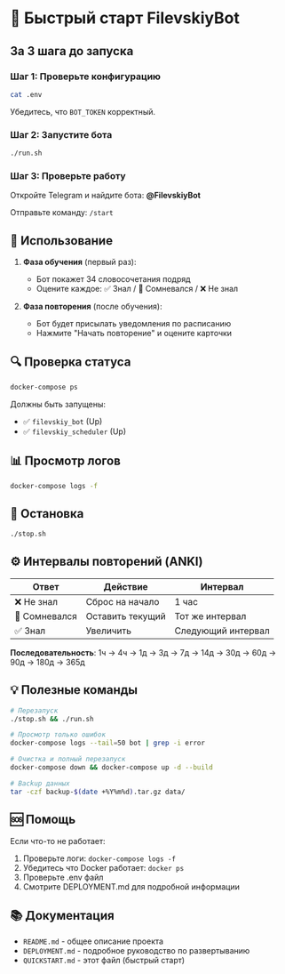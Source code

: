 # 🚀 Быстрый старт FilevskiyBot

## За 3 шага до запуска

### Шаг 1: Проверьте конфигурацию

```bash
cat .env
```

Убедитесь, что `BOT_TOKEN` корректный.

### Шаг 2: Запустите бота

```bash
./run.sh
```

### Шаг 3: Проверьте работу

Откройте Telegram и найдите бота: **@FilevskiyBot**

Отправьте команду: `/start`

## 📱 Использование

1. **Фаза обучения** (первый раз):
   - Бот покажет 34 словосочетания подряд
   - Оцените каждое: ✅ Знал / 🤔 Сомневался / ❌ Не знал
   
2. **Фаза повторения** (после обучения):
   - Бот будет присылать уведомления по расписанию
   - Нажмите "Начать повторение" и оцените карточки

## 🔍 Проверка статуса

```bash
docker-compose ps
```

Должны быть запущены:
- ✅ `filevskiy_bot` (Up)
- ✅ `filevskiy_scheduler` (Up)

## 📊 Просмотр логов

```bash
docker-compose logs -f
```

## 🛑 Остановка

```bash
./stop.sh
```

## ⚙️ Интервалы повторений (ANKI)

| Ответ | Действие | Интервал |
|-------|----------|----------|
| ❌ Не знал | Сброс на начало | 1 час |
| 🤔 Сомневался | Оставить текущий | Тот же интервал |
| ✅ Знал | Увеличить | Следующий интервал |

**Последовательность**: 1ч → 4ч → 1д → 3д → 7д → 14д → 30д → 60д → 90д → 180д → 365д

## 💡 Полезные команды

```bash
# Перезапуск
./stop.sh && ./run.sh

# Просмотр только ошибок
docker-compose logs --tail=50 bot | grep -i error

# Очистка и полный перезапуск
docker-compose down && docker-compose up -d --build

# Backup данных
tar -czf backup-$(date +%Y%m%d).tar.gz data/
```

## 🆘 Помощь

Если что-то не работает:

1. Проверьте логи: `docker-compose logs -f`
2. Убедитесь что Docker работает: `docker ps`
3. Проверьте .env файл
4. Смотрите DEPLOYMENT.md для подробной информации

## 📚 Документация

- `README.md` - общее описание проекта
- `DEPLOYMENT.md` - подробное руководство по развертыванию
- `QUICKSTART.md` - этот файл (быстрый старт)

